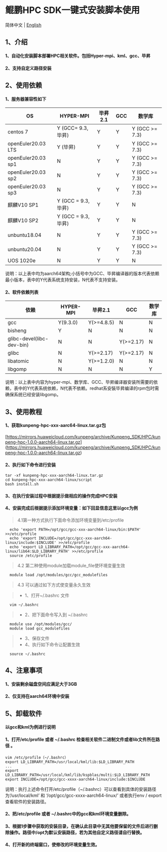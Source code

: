 # **鲲鹏HPC SDK一键式安装脚本使用**

简体中文 | [English](README_en.md)

## 1、介绍

#### 1、自动化安装脚本部署HPC相关软件。包括Hyper-mpi、kml、gcc、毕昇

#### 2、支持自定义路径安装


## 2、使用依赖

#### 1、服务器兼容性如下

| OS  | HYPER-MPI  | 毕昇2.1 | GCC  | 数学库   |  
|----| ----  | ---- | ---- | ----  |
| centos 7  | Y (GCC= 9.3,毕昇) | Y | Y | Y (GCC >= 7.3) |
| openEuler20.03 LTS  | Y (毕昇) | Y | Y | Y (GCC >= 7.3) |
| openEuler20.03 sp1  | N | Y | Y | Y (GCC >= 7.3) |
| openEuler20.03 sp2  | N | Y | Y | Y (GCC >= 7.3) |
| openEuler20.03 sp3  | N | Y | Y | Y (GCC >= 7.3) |
| 麒麟V10 SP1  | Y (GCC = 9.3,毕昇) | Y | Y | N  |
| 麒麟V10 SP2  | Y (GCC = 9.3,毕昇) | Y | Y | N  |
| unbuntu18.04  | N | Y | Y | Y (GCC >= 7.3)| 
| unbuntu20.04  | N | Y | Y | Y (GCC >= 7.3) |
| UOS 1020e | N | Y | Y | N  |  

说明：以上表中均为aarch64架构;小括号中为GCC、毕昇编译器的版本代表依赖最小版本，表中的Y代表系统支持安装，N代表不支持安装。

#### 2、软件依赖列表


|  依赖  | HYPER-MPI  | 毕昇2.1 | GCC  | 数学库   |  
|  ---- | ----  | ---- | ---- | ----  |
| gcc  | Y(9.3.0) | Y(>=4.8.5)| N | N |
| bisheng  | Y | N | N | N  |
| glibc-devel(libc-dev-bin) | N  | N | Y(>=2.17) | N  |
| glibc  | N | Y(>=2.17)| Y(>=2.17) | N  |
| libatomic  | N | Y(>=1.2.0) | N | N  |  
| libgomp  | N | N | N | Y  |  

说明：以上表中内容为hyper-mpi、数学库、GCC、毕昇编译器安装所需要的依赖，表中的Y代表系统依赖，N代表不依赖。redhat系安裝毕昇编译的rpm包时需确保系统已经安装libgomp。

## 3、使用教程

####  1、获取kunpeng-hpc-xxx-aarc64-linux.tar.gz包  
[https://mirrors.huaweicloud.com/kunpeng/archive/Kunpeng_SDK/HPC/kunpeng-hpc-1.0.0-aarch64-linux.tar.gz]
(https://mirrors.huaweicloud.com/kunpeng/archive/Kunpeng_SDK/HPC/kunpeng-hpc-1.0.0-aarch64-linux.tar.gz)
####  2、执行如下命令进行安装
```
tar -xf kunpeng-hpc-xxx-aarch64-linux.tar.gz
cd kunpeng-hpc-xxx-aarch64-linux/script
bash install.sh
```
#### 3、在执行安装过程中根据提示做相应的操作完成HPC安装  
#### 4、安装完成后根据提示添加环境变量：如下回显信息这里以gcc为例

> 4.1第一种方式执行下面命令添加环境变量到/etc/profile
```
  echo 'export PATH=/opt/gcc/gcc-xxx-aarch64-linux/bin:$PATH' >>/etc/profile
  echo 'export INCLUDE=/opt/gcc/gcc-xxx-aarch64-linux/include:$INCLUDE' >>/etc/profile
  echo 'export LD_LIBRARY_PATH=/opt/gcc/gcc-xxx-aarch64-linux/lib64:$LD_LIBRARY_PATH' >>/etc/profile
  source /etc/profile
```
> 4.2 第二种使用module加载module_file使环境变量生效
```
  module load /opt/modules/gcc/gcc_modulefiles
```
> 4.3 可以通过如下方式使变量永久生效  

> * 1、打开~/.bashrc 文件
```
  vim ~/.bashrc  
```
> * 2、把下面命令写入到 ~/.bashrc 
```
  module use /opt/modules/gcc/
  module load gcc_modulefiles
```
> * 3、保存文件  
> * 4、执行如下命令让配置生效 
```
  source ~/.bashrc
```


## 4、注意事项

#### 1、安装剩余磁盘空间应满足大于3GB
#### 2、仅支持在aarch64环境中安装

## 5、卸载软件
#### 以gcc和kml为例进行说明
#### 1、打开/etc/profile 或者 ~/.bashrc 检查相关软件二进制文件或者lib文件所在路径 。
```
vim /etc/profile（~/.bashrc）
export LD_LIBRARY_PATH=/usr/local/kml/lib:$LD_LIBRARY_PATH
...
export LD_LIBRARY_PATH=/usr/local/kml/lib/kspblas/multi:$LD_LIBRARY_PATH
export INCLUDE=/opt/gcc/gcc-xxxx-aarch64-linux/include:$INCLUDE
```

说明：执行上述命令打开/etc/profile（~/.bashrc）可以查看到具体的安装路径为‘/usr/local/kml’ 和 ‘/opt/gcc/gcc-xxxx-aarch64-linux/’
或者执行env / export 查看软件的安装路径。

#### 2、把/etc/profile 或者 ~/.bashrc中的gcc和kml环境变量删除。
#### 3、根据1步骤中获取的安装目录，在确认此目录中无其他要保留的文件后进行删除操作。路径中/opt为默认安装路径，若为其他自定义路径请自行替换。
#### 4、打开新的终端窗口，使修改的环境变量生效。
